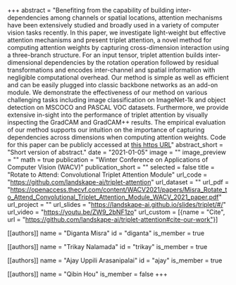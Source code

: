 +++
abstract = "Benefiting from the capability of building inter-dependencies among channels or spatial locations, attention mechanisms have been extensively studied and broadly used in a variety of computer vision tasks recently. In this paper, we investigate light-weight but effective attention mechanisms and present triplet attention, a novel method for computing attention weights by capturing cross-dimension interaction using a three-branch structure. For an input tensor, triplet attention builds inter-dimensional dependencies by the rotation operation followed by residual transformations and encodes inter-channel and spatial information with negligible computational overhead. Our method is simple as well as efficient and can be easily plugged into classic backbone networks as an add-on module. We demonstrate the effectiveness of our method on various challenging tasks including image classification on ImageNet-1k and object detection on MSCOCO and PASCAL VOC datasets. Furthermore, we provide extensive in-sight into the performance of triplet attention by visually inspecting the GradCAM and GradCAM++ results. The empirical evaluation of our method supports our intuition on the importance of capturing dependencies across dimensions when computing attention weights. Code for this paper can be publicly accessed at [this https URL](https://github.com/landskape-ai/triplet-attention)"
abstract_short = "Short version of abstract."
date = "2021-01-05"
image = ""
image_preview = ""
math = true
publication = "Winter Conference on Applications of Computer Vision (WACV)"
publication_short = ""
selected = false
title = "Rotate to Attend: Convolutional Triplet Attention Module"
url_code = "https://github.com/landskape-ai/triplet-attention"
url_dataset = ""
url_pdf = "https://openaccess.thecvf.com/content/WACV2021/papers/Misra_Rotate_to_Attend_Convolutional_Triplet_Attention_Module_WACV_2021_paper.pdf"
url_project = ""
url_slides = "https://landskape-ai.github.io/slides/triplet/#/"
url_video = "https://youtu.be/ZW9_2bNF1zo"
url_custom = [{name = "Cite", url = "https://github.com/landskape-ai/triplet-attention#cite-our-work"}]

[[authors]]
    name = "Diganta Misra"
    id = "diganta"
    is_member = true
    
[[authors]]
    name = "Trikay Nalamada"
    id = "trikay"
    is_member = true

[[authors]]
    name = "Ajay Uppili Arasanipalai"
    id = "ajay"
    is_member = true

[[authors]]
    name = "Qibin Hou"
    is_member = false
+++

